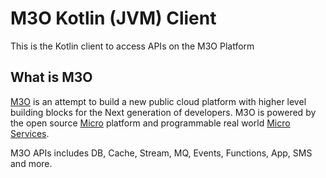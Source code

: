 # M3O Kotlin (JVM) Client

This is the Kotlin client to access APIs on the M3O Platform

## What is M3O

[M3O](https://m3o.com/) is an attempt to build a new public cloud platform with higher level building blocks for the Next generation of developers. M3O is powered by the open source [Micro](https://github.com/micro/micro) platform and programmable real world [Micro Services](https://github.com/micro/services).

M3O APIs includes DB, Cache, Stream, MQ, Events, Functions, App, SMS and more.
